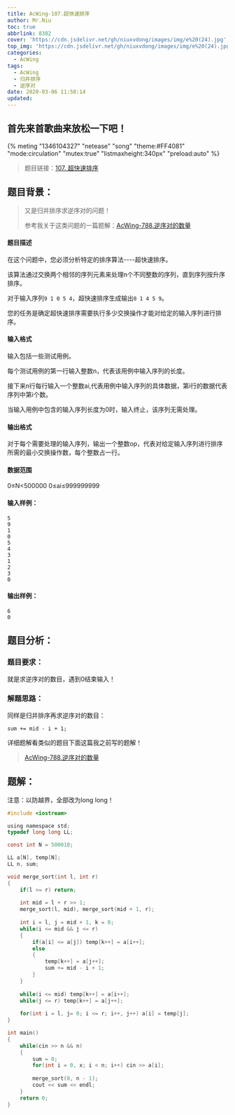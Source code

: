 ```yaml
---
title: AcWing-107.超快速排序
author: Mr.Niu
toc: true
abbrlink: 8382
cover: 'https://cdn.jsdelivr.net/gh/niuxvdong/images/img/e%20(24).jpg'
top_img: 'https://cdn.jsdelivr.net/gh/niuxvdong/images/img/e%20(24).jpg'
categories:
  - AcWing
tags:
  - AcWing
  - 归并排序
  - 逆序对
date: 2020-03-06 11:58:14
updated:
---
```






## 首先来首歌曲来放松一下吧！

{% meting "1346104327" "netease" "song" "theme:#FF4081" "mode:circulation" "mutex:true" "listmaxheight:340px" "preload:auto"  %}



> 题目链接：[107. 超快速排序](https://www.acwing.com/problem/content/109/)



## 题目背景：



> 又是归并排序求逆序对的问题！
>
> 参考我关于这类问题的一篇题解：[AcWing-788.逆序对的数量](https://niuxvdong.top/posts/25834.html)

#### 题目描述



在这个问题中，您必须分析特定的排序算法----超快速排序。

该算法通过交换两个相邻的序列元素来处理n个不同整数的序列，直到序列按升序排序。

对于输入序列`9 1 0 5 4`，超快速排序生成输出`0 1 4 5 9`。

您的任务是确定超快速排序需要执行多少交换操作才能对给定的输入序列进行排序。

#### 输入格式

输入包括一些测试用例。

每个测试用例的第一行输入整数n，代表该用例中输入序列的长度。

接下来n行每行输入一个整数ai,代表用例中输入序列的具体数据，第i行的数据代表序列中第i个数。

当输入用例中包含的输入序列长度为0时，输入终止，该序列无需处理。

#### 输出格式

对于每个需要处理的输入序列，输出一个整数op，代表对给定输入序列进行排序所需的最小交换操作数，每个整数占一行。

#### 数据范围

0≤N<500000
0≤ai≤999999999

#### 输入样例：

```
5
9
1
0
5
4
3
1
2
3
0
```

#### 输出样例：

```
6
0
```



## 题目分析：

### 题目要求：



就是求逆序对的数目，遇到0结束输入！



### 解题思路：



同样是归并排序再求逆序对的数目：

`sum += mid - i + 1;`

详细题解看类似的题目下面这篇我之前写的题解！

> [AcWing-788.逆序对的数量](https://niuxvdong.top/posts/25834.html)



## 题解：



注意：以防越界，全部改为long long！

```c
#include <iostream>

using namespace std;
typedef long long LL;

const int N = 500010;

LL a[N], temp[N];
LL n, sum;

void merge_sort(int l, int r)
{
    if(l >= r) return;
    
    int mid = l + r >> 1;
    merge_sort(l, mid), merge_sort(mid + 1, r);
    
    int i = l, j = mid + 1, k = 0;
    while(i <= mid && j <= r)
    {
        if(a[i] <= a[j]) temp[k++] = a[i++];
        else
        {
            temp[k++] = a[j++];
            sum += mid - i + 1;
        }
    }
    
    while(i <= mid) temp[k++] = a[i++];
    while(j <= r) temp[k++] = a[j++];
    
    for(int i = l, j= 0; i <= r; i++, j++) a[i] = temp[j];
}

int main()
{
    while(cin >> n && n)
    {
        sum = 0;
        for(int i = 0, x; i < n; i++) cin >> a[i];
        
        merge_sort(0, n - 1);
        cout << sum << endl;
    }
    return 0;
}
```

